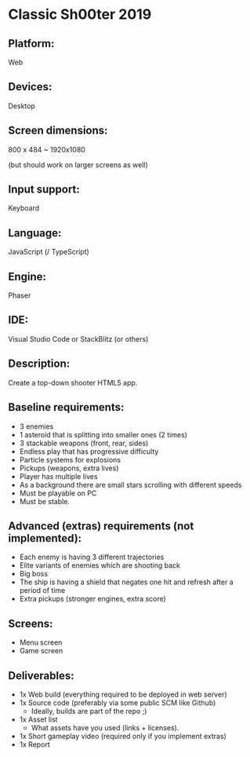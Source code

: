 # Classic Sh00ter 2019


## Platform:
Web

## Devices: 
Desktop

## Screen dimensions:
800 x 484 ~ 1920x1080 

(but should work on larger screens as well)

## Input support:
Keyboard

## Language:
JavaScript (/ TypeScript)

## Engine:
Phaser

## IDE:
Visual Studio Code or StackBlitz (or others)

## Description:
Create a top-down shooter HTML5 app.


## Baseline requirements:

- 3 enemies
- 1 asteroid that is splitting into smaller ones (2 times)
- 3 stackable weapons (front, rear, sides)
- Endless play that has progressive difficulty
- Particle systems for explosions
- Pickups (weapons, extra lives)
- Player has multiple lives
- As a background there are small stars scrolling with different speeds
- Must be playable on PC
- Must be stable.


## Advanced (extras) requirements (not implemented):

- Each enemy is having 3 different trajectories
- Elite variants of enemies which are shooting back
- Big boss
- The ship is having a shield that negates one hit and refresh after a period of time
- Extra pickups (stronger engines, extra score)



## Screens:

- Menu screen
- Game screen


## Deliverables:

- 1x Web build (everything required to be deployed in web server)
- 1x Source code (preferably via some public SCM like Github)
    - Ideally, builds are part of the repo ;)
- 1x Asset list
    - What assets have you used (links + licenses).
- 1x Short gameplay video (required only if you implement extras)
- 1x Report

